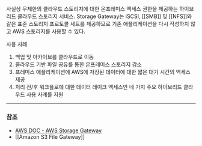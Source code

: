 사실상 무제한의 클라우드 스토리지에 대한 온프레미스 액세스 권한을 제공하는 하이브리드 클라우드 스토리지 서비스. Storage Gateway는 iSCSI, [[SMB]] 및 [[NFS]]와 같은 표준 스토리지 프로토콜 세트를 제공하므로 기존 애플리케이션을 다시 작성하지 않고 AWS 스토리지를 사용할 수 있다.

사용 사례

1. 백업 및 아카이브를 클라우드로 이동
2. 클라우드 기반 파일 공유를 통한 온프레미스 스토리지 감소
3. 프레미스 애플리케이션에 AWS에 저장된 데이터에 대한 짧은 대기 시간의 액세스 제공
4. 처리 전/후 워크플로에 대한 데이터 레이크 액세스인 네 가지 주요 하이브리드 클라우드 사용 사례를 지원

---
### 참조
- [AWS DOC - AWS Storage Gateway](https://docs.aws.amazon.com/storagegateway/)
- [[Amazon S3 File Gateway]]